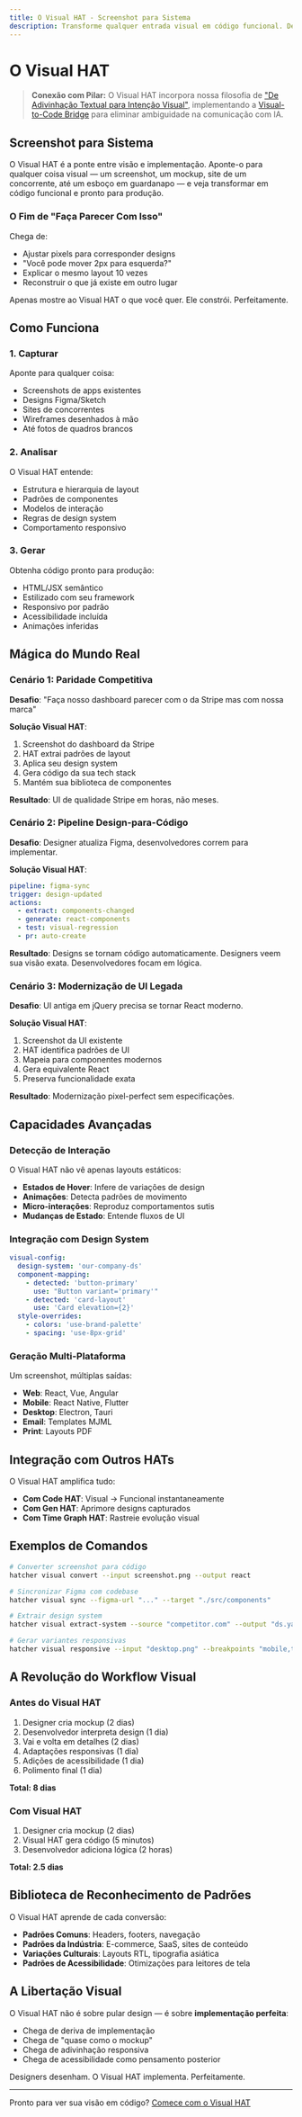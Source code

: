 ```yaml
---
title: O Visual HAT - Screenshot para Sistema
description: Transforme qualquer entrada visual em código funcional. De mockups a screenshots a desenhos em quadro branco — se você pode ver, o Visual HAT pode construir.
---
```


# <DocIcon type="visual" inline /> O Visual HAT

> **Conexão com Pilar:** O Visual HAT incorpora nossa filosofia de ["De Adivinhação Textual para Intenção Visual"](/pt/philosophy#pillar-1-from-textual-guesswork-to-visual-intent), implementando a [Visual-to-Code Bridge](/pt/visual-to-code) para eliminar ambiguidade na comunicação com IA.

## Screenshot para Sistema

O Visual HAT é a ponte entre visão e implementação. Aponte-o para qualquer coisa visual — um screenshot, um mockup, site de um concorrente, até um esboço em guardanapo — e veja transformar em código funcional e pronto para produção.

### O Fim de "Faça Parecer Com Isso"

Chega de:

- Ajustar pixels para corresponder designs
- "Você pode mover 2px para esquerda?"
- Explicar o mesmo layout 10 vezes
- Reconstruir o que já existe em outro lugar

Apenas mostre ao Visual HAT o que você quer. Ele constrói. Perfeitamente.

## Como Funciona

### 1. Capturar

Aponte para qualquer coisa:

- Screenshots de apps existentes
- Designs Figma/Sketch
- Sites de concorrentes
- Wireframes desenhados à mão
- Até fotos de quadros brancos

### 2. Analisar

O Visual HAT entende:

- Estrutura e hierarquia de layout
- Padrões de componentes
- Modelos de interação
- Regras de design system
- Comportamento responsivo

### 3. Gerar

Obtenha código pronto para produção:

- HTML/JSX semântico
- Estilizado com seu framework
- Responsivo por padrão
- Acessibilidade incluída
- Animações inferidas

## Mágica do Mundo Real

### Cenário 1: Paridade Competitiva

**Desafio**: "Faça nosso dashboard parecer com o da Stripe mas com nossa marca"

**Solução Visual HAT**:

1. Screenshot do dashboard da Stripe
2. HAT extrai padrões de layout
3. Aplica seu design system
4. Gera código da sua tech stack
5. Mantém sua biblioteca de componentes

**Resultado**: UI de qualidade Stripe em horas, não meses.

### Cenário 2: Pipeline Design-para-Código

**Desafio**: Designer atualiza Figma, desenvolvedores correm para implementar.

**Solução Visual HAT**:

```yaml
pipeline: figma-sync
trigger: design-updated
actions:
  - extract: components-changed
  - generate: react-components
  - test: visual-regression
  - pr: auto-create
```

**Resultado**: Designs se tornam código automaticamente. Designers veem sua visão exata. Desenvolvedores focam em lógica.

### Cenário 3: Modernização de UI Legada

**Desafio**: UI antiga em jQuery precisa se tornar React moderno.

**Solução Visual HAT**:

1. Screenshot da UI existente
2. HAT identifica padrões de UI
3. Mapeia para componentes modernos
4. Gera equivalente React
5. Preserva funcionalidade exata

**Resultado**: Modernização pixel-perfect sem especificações.

## Capacidades Avançadas

### Detecção de Interação

O Visual HAT não vê apenas layouts estáticos:

- **Estados de Hover**: Infere de variações de design
- **Animações**: Detecta padrões de movimento
- **Micro-interações**: Reproduz comportamentos sutis
- **Mudanças de Estado**: Entende fluxos de UI

### Integração com Design System

```yaml
visual-config:
  design-system: 'our-company-ds'
  component-mapping:
    - detected: 'button-primary'
      use: "Button variant='primary'"
    - detected: 'card-layout'
      use: 'Card elevation={2}'
  style-overrides:
    - colors: 'use-brand-palette'
    - spacing: 'use-8px-grid'
```

### Geração Multi-Plataforma

Um screenshot, múltiplas saídas:

- **Web**: React, Vue, Angular
- **Mobile**: React Native, Flutter
- **Desktop**: Electron, Tauri
- **Email**: Templates MJML
- **Print**: Layouts PDF

## Integração com Outros HATs

O Visual HAT amplifica tudo:

- **Com Code HAT**: Visual → Funcional instantaneamente
- **Com Gen HAT**: Aprimore designs capturados
- **Com Time Graph HAT**: Rastreie evolução visual

## Exemplos de Comandos

```bash
# Converter screenshot para código
hatcher visual convert --input screenshot.png --output react

# Sincronizar Figma com codebase
hatcher visual sync --figma-url "..." --target "./src/components"

# Extrair design system
hatcher visual extract-system --source "competitor.com" --output "ds.yaml"

# Gerar variantes responsivas
hatcher visual responsive --input "desktop.png" --breakpoints "mobile,tablet"
```

## A Revolução do Workflow Visual

### Antes do Visual HAT

1. Designer cria mockup (2 dias)
2. Desenvolvedor interpreta design (1 dia)
3. Vai e volta em detalhes (2 dias)
4. Adaptações responsivas (1 dia)
5. Adições de acessibilidade (1 dia)
6. Polimento final (1 dia)

**Total: 8 dias**

### Com Visual HAT

1. Designer cria mockup (2 dias)
2. Visual HAT gera código (5 minutos)
3. Desenvolvedor adiciona lógica (2 horas)

**Total: 2.5 dias**

## Biblioteca de Reconhecimento de Padrões

O Visual HAT aprende de cada conversão:

- **Padrões Comuns**: Headers, footers, navegação
- **Padrões da Indústria**: E-commerce, SaaS, sites de conteúdo
- **Variações Culturais**: Layouts RTL, tipografia asiática
- **Padrões de Acessibilidade**: Otimizações para leitores de tela

## A Libertação Visual

O Visual HAT não é sobre pular design — é sobre **implementação perfeita**:

- Chega de deriva de implementação
- Chega de "quase como o mockup"
- Chega de adivinhação responsiva
- Chega de acessibilidade como pensamento posterior

Designers desenham. O Visual HAT implementa. Perfeitamente.

---

Pronto para ver sua visão em código? [Comece com o Visual HAT](/pt/getting-started#visual-hat)

<PageCTA
  title="De Visão para Código Perfeito"
  subtitle="Transforme qualquer design em implementação pixel-perfect e responsiva instantaneamente"
  buttonText="Experimente o Visual HAT"
  buttonLink="/pt/getting-started"
  buttonStyle="secondary"
  footer="Desenhe uma vez. Implemente perfeitamente."
/>
